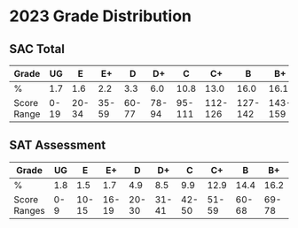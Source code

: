 # 2023 Grade Distribution
## SAC Total

| Grade       | UG   | E     | E+    | D     | D+    | C      | C+      | B       | B+      | A       | A+      |
| ----------- | ---- | ----- | ----- | ----- | ----- | ------ | ------- | ------- | ------- | ------- | ------- |
| %           | 1.7  | 1.6   | 2.2   | 3.3   | 6.0   | 10.8   | 13.0    | 16.0    | 16.1    | 15.8    | 13.4    |
| Score Range | 0-19 | 20-34 | 35-59 | 60-77 | 78-94 | 95-111 | 112-126 | 127-142 | 143-159 | 160-180 | 181-200 |
## SAT Assessment
| Grade | UG | E | E+ | D | D+ | C | C+ | B | B+ | A | A+ |
|-------|----|---|----|---|----|---|----|---|----|---|----|
| %     | 1.8| 1.5| 1.7| 4.9| 8.5| 9.9| 12.9| 14.4| 16.2| 16.3| 11.8|
| Score Ranges | 0-9 | 10-15 | 16-19 | 20-30 | 31-41 | 42-50 | 51-59 | 60-68 | 69-78 | 79-92 | 93-100 |
